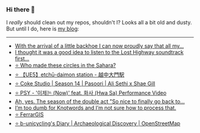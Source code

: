### Hi there 👋

I _really_ should clean out my repos, shouldn't I? Looks all a bit old and dusty. But until I do, here is [my blog](https://lostfocus.de/):

--- 

<!-- POST-LIST:START -->
- [With the arrival of a little backhoe I can now proudly say that all my…](https://lostfocus.de/2022/05/11/230586/)
- [I thought it was a good idea to listen to the Lost Highway soundtrack first…](https://lostfocus.de/2022/05/11/230583/)
- [⭐️ Who made these circles in the Sahara?](https://lostfocus.de/2022/05/10/230579/)
- [⭐️ 【UE5】etchū-daimon station - 越中大門駅](https://lostfocus.de/2022/05/10/230578/)
- [⭐️ Coke Studio | Season 14 | Pasoori | Ali Sethi x Shae Gill](https://lostfocus.de/2022/05/09/230577/)
- [⭐️ PSY - &#39;이제는 &lpar;Now&rpar;&#39; feat. 화사 &lpar;Hwa Sa&rpar; Performance Video](https://lostfocus.de/2022/05/04/230576/)
- [Ah, yes. The season of the double act &quot;So nice to finally go back to…](https://lostfocus.de/2022/05/04/230574/)
- [I’m too dumb for Knotwords and I’m not sure how to process that.](https://lostfocus.de/2022/05/03/230571/)
- [⭐️ FerrarGIS](https://lostfocus.de/2022/05/03/230569/)
- [⭐️ b-unicycling&#39;s Diary | Archaeological Discovery | OpenStreetMap](https://lostfocus.de/2022/04/30/230568/)
<!-- POST-LIST:END -->

<!--
**lostfocus/lostfocus** is a ✨ _special_ ✨ repository because its `README.md` (this file) appears on your GitHub profile.

Here are some ideas to get you started:

- 🔭 I’m currently working on ...
- 🌱 I’m currently learning ...
- 👯 I’m looking to collaborate on ...
- 🤔 I’m looking for help with ...
- 💬 Ask me about ...
- 📫 How to reach me: ...
- 😄 Pronouns: ...
- ⚡ Fun fact: ...
-->
